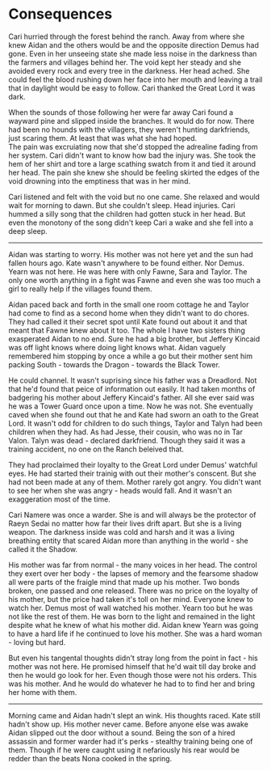 # Consequences

Cari hurried through the forest behind the ranch.  Away from where she knew Aidan and the others would be and the opposite direction Demus had gone.  Even in her unseeing state she made less noise in the darkness than the farmers and villages behind her.  The void kept her steady and she avoided every rock and every tree in the darkness.  Her head ached.  She could feel the blood rushing down her face into her mouth and leaving a trail that in daylight would be easy to follow.  Cari thanked the Great Lord it was dark.

When the sounds of those following her were far away Cari found a wayward pine and slipped inside the branches.  It would do for now.  There had been no hounds with the villagers, they weren't hunting darkfriends, just scaring them.  At least that was what she had hoped.  
The pain was excruiating now that she'd stopped the adrealine fading from her system.  Cari didn't want to know how bad the injury was.  She took the hem of her shirt and tore a large scathing swatch from it and tied it around her head.  The pain she knew she should be feeling skirted the edges of the void drowning into the emptiness that was in her mind.

Cari listened and felt with the void but no one came.  She relaxed and would wait for morning to dawn.  But she couldn't sleep.  Head injuries. Cari hummed a silly song that the children had gotten stuck in her head.  But even the monotony of the song didn't keep Cari a wake and she fell into a deep sleep.

***

Aidan was starting to worry.  His mother was not here yet and the sun had fallen hours ago.  Kate wasn't anywhere to be found either.  Nor Demus.  Yearn was not here.  He was here with only Fawne, Sara and Taylor.  The only one worth anything in a fight was Fawne and even she was too much a girl to really help if the villages found them.

Aidan paced back and forth in the small one room cottage he and Taylor had come to find as a second home when they didn't want to do chores.  They had called it their secret spot until Kate found out about it and that meant that Fawne knew about it too.  The whole I have two sisters thing exasperated Aidan to no end.  Sure he had a big brother, but Jeffery Kincaid was off light knows where doing light knows what.  Aidan vaguely remembered him stopping by once a while a go but their mother sent him packing South - towards the Dragon - towards the Black Tower.

He could channel.  It wasn't suprising since his father was a Dreadlord.  Not that he'd found that peice of information out easily.  It had taken months of badgering his mother about Jeffery Kincaid's father.  All she ever said was he was a Tower Guard once upon a time.  Now he was not.  She eventually caved when she found out that he and Kate had sworn an oath to the Great Lord.  It wasn't odd for children to do such things, Taylor and Talyn had been children when they had.  As had Jesse, their cousin, who was no in Tar Valon.  Talyn was dead - declared darkfriend.  Though they said it was a training accident, no one on the Ranch beleived that.

They had proclaimed their loyalty to the Great Lord under Demus' watchful eyes.  He had started their trainig with out their mother's conscent.  But she had not been made at any of them.  Mother rarely got angry.  You didn't want to see her when she was angry - heads would fall.  And it wasn't an exaggeration most of the time.  

Cari Namere was once a warder.  She is and will always be the protector of Raeyn Sedai no matter how far their lives drift apart.  But she is a living weapon.  The darkness inside was cold and harsh and it was a living breathing entity that scared Aidan more than anything in the world - she called it the Shadow.  

His mother was far from normal - the many voices in her head.  The control they exert over her body - the lapses of memory and the fearsome shadow all were parts of the fraigle mind that made up his mother.  Two bonds broken, one passed and one released.  There was no price on the loyalty of his mother, but the price had taken it's toll on her mind.  Everyone knew to watch her.  Demus most of wall watched his mother.  Yearn too but he was not like the rest of them.  He was born to the light and remained in the light despite what he knew of what his mother did.  Aidan knew Yearn was going to have a hard life if he continued to love his mother.  She was a hard woman - loving but hard.

But even his tangental thoughts didn't stray long from the point in fact - his mother was not here.  He promised himself that he'd wait till day broke and then he would go look for her.  Even though those were not his orders.  This was his mother.  And he would do whatever he had to to find her and bring her home with them.

***

Morning came and Aidan hadn't slept an wink.  His thoughts raced.  Kate still hadn't show up.  His mother never came.  Before anyone else was awake Aidan slipped out the door without a sound.  Being the son of a hired assassin and former warder had it's perks - stealthy training being one of them.  Though if he were  caught using it nefariously his rear would be redder than the beats Nona cooked in the spring.


